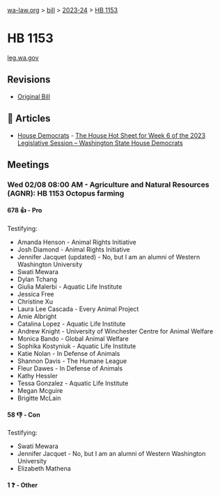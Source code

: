 [wa-law.org](/) > [bill](/bill/) > [2023-24](/bill/2023-24/) > [HB 1153](/bill/2023-24/hb/1153/)

# HB 1153
[leg.wa.gov](https://app.leg.wa.gov/billsummary?BillNumber=1153&Year=2023&Initiative=false)

## Revisions
* [Original Bill](1/)

## 📰 Articles
* [House Democrats](/org/house_democrats/) - [The House Hot Sheet for Week 6 of the 2023 Legislative Session – Washington State House Democrats](https://housedemocrats.wa.gov/blog/2023/02/13/the-house-hot-sheet-for-week-6-of-the-2023-legislative-session/#:~:text=HB%201153)

## Meetings
### Wed 02/08 08:00 AM - Agriculture and Natural Resources (AGNR): HB 1153 Octopus farming
#### 678 👍 - Pro
Testifying:
* Amanda Henson - Animal Rights Initiative
* Josh Diamond - Animal Rights Initiative
* Jennifer Jacquet (updated) - No, but I am an alumni of Western Washington University
* Swati Mewara
* Dylan Tchang
* Giulia Malerbi - Aquatic Life Institute
* Jessica Free
* Christine Xu
* Laura Lee Cascada - Every Animal Project
* Amie Albright
* Catalina Lopez - Aquatic Life Institute
* Andrew Knight - University of Winchester Centre for Animal Welfare
* Monica Bando - Global Animal Welfare
* Sophika Kostyniuk - Aquatic Life Institute
* Katie Nolan - In Defense of Animals
* Shannon Davis - The Humane League
* Fleur Dawes - In Defense of Animals
* Kathy Hessler
* Tessa Gonzalez - Aquatic Life Institute
* Megan Mcguire
* Brigitte McLain

#### 58 👎 - Con
Testifying:
* Swati Mewara
* Jennifer Jacquet - No, but I am an alumni of Western Washington University
* Elizabeth Mathena

#### 1 ❓ - Other
